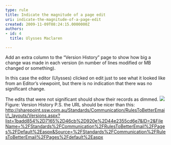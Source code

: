 ```yaml
---
type: rule
title: Indicate the magnitude of a page edit
uri: indicate-the-magnitude-of-a-page-edit
created: 2009-11-09T08:24:15.0000000Z
authors:
- id: 4
  title: Ulysses Maclaren

---
```



Add an extra column to the “Version History” page to show how big a change was made in each version (in number of lines modified or MB changed or something).

In this case the editor (Ulysses) clicked on edit just to see what it looked like from an Editor’s viewpoint, but there is no indication that there was no significant change.

The edits that were not significant should show their records as dimmed.
![](/SoftwareDevelopment/RulesToBetterSharePoint/PublishingImages/VersionHistory_CroppedSmall.jpg) Figure: Version History 
P.S. the URL should be nicer than this: 
http://sharepoint.ssw.com.au/Standards/Communication/RulesToBetterEmail/\_layouts/Versions.aspx?list=1badd854%2D7165%2D46cb%2D920e%2D44e2355cd6e7&ID=2&FileName=%2FStandards%2FCommunication%2FRulesToBetterEmail%2FPages%2FDefault%2Easpx&Source=%2FStandards%2FCommunication%2FRulesToBetterEmail%2FPages%2Fdefault%2Easpx


